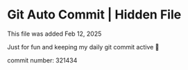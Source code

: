 # Git Auto Commit | Hidden File

This file was added Feb 12, 2025

Just for fun and keeping my daily git commit active 🤪

commit number: 321434
